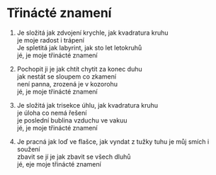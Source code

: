 #  Třinácté znamení  

1. Je složitá jak zdvojení krychle,  jak kvadratura kruhu  
   je moje radost i trápení  
   Je spletitá jak labyrint, jak sto let letokruhů  
   jé, je moje třinácté znamení   

2. Pochopit ji je jak chtít chytit za konec duhu  
   jak nestát se sloupem co zkamení  
   není panna,  zrozená je v kozorohu  
   jé, je moje třinácté znamení  

3. Je složitá jak trisekce úhlu,  jak kvadratura kruhu  
   je úloha co nemá řešení  
   je poslední bublina vzduchu ve vakuu  
   jé, je moje třinácté znamení  

4. Je pracná jak loď ve flašce, jak vyndat z tužky tuhu
   je můj smích i soužení  
   zbavit se jí je jak zbavit se všech dluhů  
   jé, eje moje třinácté znamení  